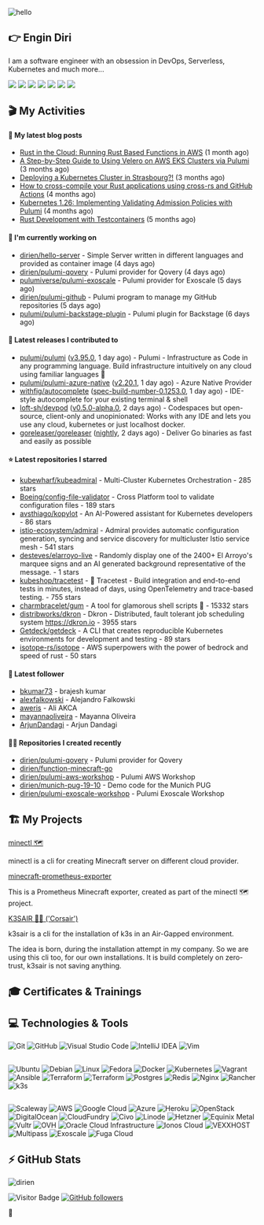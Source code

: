 ![hello](https://media.giphy.com/media/3ornk57KwDXf81rjWM/giphy.gif)

## 👉 Engin Diri

I am a software engineer with an obsession in DevOps, Serverless, Kubernetes and much more...

[![](https://img.shields.io/badge/-@__ediri-000000?style=for-the-badge&logo=X&logoColor=ffffff)](https://x.com/_ediri)
[![](https://img.shields.io/badge/engin--diri-0A66C2?style=for-the-badge&logo=linkedin&logoColor=#0A66C2)](https://www.linkedin.com/in/engin-diri/)
[![](https://img.shields.io/badge/@_ediri@cloud--native.social-6364FF?style=for-the-badge&logo=mastodon&logoColor=white)](https://cloud-native.social/@_ediri)
[![](https://img.shields.io/badge/-@dirien-%23181717?style=for-the-badge&logo=github)](https://github.com/dirien)
[![](https://img.shields.io/badge/-blog.ediri.io-2962FF?style=for-the-badge&logo=hashnode&logoColor=white)](https://blog.ediri.io/)
[![](https://img.shields.io/badge/dirien-003366?style=for-the-badge&logo=linuxfoundation&logoColor=white)](https://openprofile.dev/profile/dirien)
[![](https://img.shields.io/badge/-@__ediri-E4405F?style=for-the-badge&logo=instagram&logoColor=white)](https://www.instagram.com/_ediri/)

## 🎬 My Activities

#### 📖 My latest blog posts
- [Rust in the Cloud: Running Rust Based Functions in AWS](https://blog.ediri.io/rust-in-the-cloud-running-rust-based-functions-in-aws) (1 month ago)
- [A Step-by-Step Guide to Using Velero on AWS EKS Clusters via Pulumi](https://blog.ediri.io/a-step-by-step-guide-to-using-velero-on-aws-eks-clusters-via-pulumi) (3 months ago)
- [Deploying a Kubernetes Cluster in Strasbourg?!](https://blog.ediri.io/deploying-a-kubernetes-cluster-in-strasbourg) (3 months ago)
- [How to cross-compile your Rust applications using cross-rs and GitHub Actions](https://blog.ediri.io/how-to-cross-compile-your-rust-applications-using-cross-rs-and-github-actions) (4 months ago)
- [Kubernetes 1.26: Implementing Validating Admission Policies with Pulumi](https://blog.ediri.io/kubernetes-126-implementing-validating-admission-policies-with-pulumi) (4 months ago)
- [Rust Development with Testcontainers](https://blog.ediri.io/rust-development-with-testcontainers) (5 months ago)

#### 👷 I'm currently working on

- [dirien/hello-server](https://github.com/dirien/hello-server) - Simple Server written in different languages and provided as container image (4 days ago)
- [dirien/pulumi-qovery](https://github.com/dirien/pulumi-qovery) - Pulumi provider for Qovery (4 days ago)
- [pulumiverse/pulumi-exoscale](https://github.com/pulumiverse/pulumi-exoscale) - Pulumi provider for Exoscale (5 days ago)
- [dirien/pulumi-github](https://github.com/dirien/pulumi-github) - Pulumi program to manage my GitHub repositories (5 days ago)
- [pulumi/pulumi-backstage-plugin](https://github.com/pulumi/pulumi-backstage-plugin) - Pulumi plugin for Backstage (6 days ago)

#### 🚀 Latest releases I contributed to

- [pulumi/pulumi](https://github.com/pulumi/pulumi) ([v3.95.0](https://github.com/pulumi/pulumi/releases/tag/v3.95.0), 1 day ago) - Pulumi - Infrastructure as Code in any programming language. Build infrastructure intuitively on any cloud using familiar languages 🚀
- [pulumi/pulumi-azure-native](https://github.com/pulumi/pulumi-azure-native) ([v2.20.1](https://github.com/pulumi/pulumi-azure-native/releases/tag/v2.20.1), 1 day ago) - Azure Native Provider
- [withfig/autocomplete](https://github.com/withfig/autocomplete) ([spec-build-number-0.1253.0](https://github.com/withfig/autocomplete/releases/tag/spec-build-number-0.1253.0), 1 day ago) - IDE-style autocomplete for your existing terminal &amp; shell
- [loft-sh/devpod](https://github.com/loft-sh/devpod) ([v0.5.0-alpha.0](https://github.com/loft-sh/devpod/releases/tag/v0.5.0-alpha.0), 2 days ago) - Codespaces but open-source, client-only and unopinionated: Works with any IDE and lets you use any cloud, kubernetes or just localhost docker.
- [goreleaser/goreleaser](https://github.com/goreleaser/goreleaser) ([nightly](https://github.com/goreleaser/goreleaser/releases/tag/nightly), 2 days ago) - Deliver Go binaries as fast and easily as possible

#### ⭐ Latest repositories I starred

- [kubewharf/kubeadmiral](https://github.com/kubewharf/kubeadmiral) - Multi-Cluster Kubernetes Orchestration - 285 stars
- [Boeing/config-file-validator](https://github.com/Boeing/config-file-validator) - Cross Platform tool to validate configuration files - 189 stars
- [avsthiago/kopylot](https://github.com/avsthiago/kopylot) - An AI-Powered assistant for Kubernetes developers - 86 stars
- [istio-ecosystem/admiral](https://github.com/istio-ecosystem/admiral) - Admiral provides automatic configuration generation, syncing and service discovery for multicluster Istio service mesh - 541 stars
- [desteves/elarroyo-live](https://github.com/desteves/elarroyo-live) - Randomly display one of the 2400&#43; El Arroyo&#39;s marquee signs and an AI generated background representative of the message. - 1 stars
- [kubeshop/tracetest](https://github.com/kubeshop/tracetest) - 🔭 Tracetest - Build integration and end-to-end tests in minutes, instead of days, using OpenTelemetry and trace-based testing. - 755 stars
- [charmbracelet/gum](https://github.com/charmbracelet/gum) - A tool for glamorous shell scripts 🎀 - 15332 stars
- [distribworks/dkron](https://github.com/distribworks/dkron) - Dkron - Distributed, fault tolerant job scheduling system https://dkron.io - 3955 stars
- [Getdeck/getdeck](https://github.com/Getdeck/getdeck) - A CLI that creates reproducible Kubernetes environments for development and testing - 89 stars
- [isotope-rs/isotope](https://github.com/isotope-rs/isotope) - AWS superpowers with the power of bedrock and speed of rust - 50 stars

#### 👥 Latest follower

- [bkumar73](https://github.com/bkumar73) - brajesh kumar
- [alexfalkowski](https://github.com/alexfalkowski) - Alejandro Falkowski
- [aweris](https://github.com/aweris) - Ali AKCA
- [mayannaoliveira](https://github.com/mayannaoliveira) - Mayanna Oliveira
- [ArjunDandagi](https://github.com/ArjunDandagi) - Arjun Dandagi

#### 👨‍💻 Repositories I created recently

- [dirien/pulumi-qovery](https://github.com/dirien/pulumi-qovery) - Pulumi provider for Qovery
- [dirien/function-minecraft-go](https://github.com/dirien/function-minecraft-go)
- [dirien/pulumi-aws-workshop](https://github.com/dirien/pulumi-aws-workshop) - Pulumi AWS Workshop
- [dirien/munich-pug-19-10](https://github.com/dirien/munich-pug-19-10) - Demo code for the Munich PUG
- [dirien/pulumi-exoscale-workshop](https://github.com/dirien/pulumi-exoscale-workshop) - Pulumi Exoscale Workshop


## 🏗️ My Projects
[minectl 🗺](https://github.com/dirien/minectl)

minectl is a cli for creating Minecraft server on different cloud provider.

[minecraft-prometheus-exporter](https://github.com/dirien/minecraft-prometheus-exporter)

This is a Prometheus Minecraft exporter, created as part of the minectl 🗺 project.

[K3SAIR 🏴‍☠️️ ('Corsair')](https://github.com/dirien/k3sair-cli)

k3sair is a cli for the installation of k3s in an Air-Gapped environment.

The idea is born, during the installation attempt in my company. So we are using this cli too, for our own
installations. It is build completely on zero-trust, k3sair is not saving anything.

## 🎓 Certificates & Trainings

<!--START_SECTION:badges-->
<!--END_SECTION:badges-->

## 💻 Technologies & Tools

![Git](https://img.shields.io/badge/git-%23F05033.svg?style=for-the-badge&logo=git&logoColor=white)
![GitHub](https://img.shields.io/badge/github-%23121011.svg?style=for-the-badge&logo=github&logoColor=white)
![Visual Studio Code](https://img.shields.io/badge/VisualStudioCode-0078d7.svg?style=for-the-badge&logo=visual-studio-code&logoColor=white)
![IntelliJ IDEA](https://img.shields.io/badge/IntelliJIDEA-000000.svg?style=for-the-badge&logo=intellij-idea&logoColor=white)
![Vim](https://img.shields.io/badge/VIM-%2311AB00.svg?style=for-the-badge&logo=vim&logoColor=white)

##

![Ubuntu](https://img.shields.io/badge/Ubuntu-E95420?style=for-the-badge&logo=ubuntu&logoColor=white)
![Debian](https://img.shields.io/badge/Debian-D70A53?style=for-the-badge&logo=debian&logoColor=white)
![Linux](https://img.shields.io/badge/Linux-FCC624?style=for-the-badge&logo=linux&logoColor=black)
![Fedora](https://img.shields.io/badge/Fedora-294172?style=for-the-badge&logo=fedora&logoColor=white)
![Docker](https://img.shields.io/badge/docker-0db7ed.svg?style=for-the-badge&logo=docker&logoColor=white)
![Kubernetes](https://img.shields.io/badge/kubernetes-326ce5.svg?style=for-the-badge&logo=kubernetes&logoColor=white)
![Vagrant](https://img.shields.io/badge/vagrant-1563FF.svg?style=for-the-badge&logo=vagrant&logoColor=white)
![Ansible](https://img.shields.io/badge/ansible-1A1918.svg?style=for-the-badge&logo=ansible&logoColor=white)
![Terraform](https://img.shields.io/badge/terraform-5835CC.svg?style=for-the-badge&logo=terraform&logoColor=white)
![Terraform](https://img.shields.io/badge/pulumi-8A3391.svg?style=for-the-badge&logo=pulumi&logoColor=white)
![Postgres](https://img.shields.io/badge/postgres-316192.svg?style=for-the-badge&logo=postgresql&logoColor=white)
![Redis](https://img.shields.io/badge/redis-DD0031.svg?style=for-the-badge&logo=redis&logoColor=white)
![Nginx](https://img.shields.io/badge/nginx-009639.svg?style=for-the-badge&logo=nginx&logoColor=white)
![Rancher](https://img.shields.io/badge/rancher-0075A8.svg?style=for-the-badge&logo=rancher&logoColor=white)
![k3s](https://img.shields.io/badge/k3s-FFC61C.svg?style=for-the-badge&logo=&logoColor=white)

##

![Scaleway](https://img.shields.io/badge/SCALEWAY-4f0599.svg?style=for-the-badge&logo=scaleway&logoColor=white)
![AWS](https://img.shields.io/badge/AWS-FF9900.svg?style=for-the-badge&logo=amazon-aws&logoColor=white)
![Google Cloud](https://img.shields.io/badge/GoogleCloud-4285F4.svg?style=for-the-badge&logo=google-cloud&logoColor=white)
![Azure](https://img.shields.io/badge/azure-0078D4.svg?style=for-the-badge&logo=microsoft-azure&logoColor=white)
![Heroku](https://img.shields.io/badge/heroku-430098.svg?style=for-the-badge&logo=heroku&logoColor=white)
![OpenStack](https://img.shields.io/badge/Openstack-f01742.svg?style=for-the-badge&logo=openstack&logoColor=white)
![DigitalOcean](https://img.shields.io/badge/DigitalOcean-0080FF.svg?style=for-the-badge&logo=DigitalOcean&logoColor=white)
![CloudFundry](https://img.shields.io/badge/CloudFoundry-0C9ED5.svg?style=for-the-badge&logo=cloudfoundry&logoColor=white)
![Civo](https://img.shields.io/badge/civo-239DFF.svg?style=for-the-badge&logo=civo&logoColor=white)
![Linode](https://img.shields.io/badge/linode-00A95C?style=for-the-badge&logo=linode&logoColor=white)
![Hetzner](https://img.shields.io/badge/hetzner-d50c2d?style=for-the-badge&logo=hetzner&logoColor=white)
![Equinix Metal](https://img.shields.io/badge/equinix--metal-d10810?style=for-the-badge&logo=equinixmetal&logoColor=white)
![Vultr](https://img.shields.io/badge/vultr-007BFC?style=for-the-badge&logo=vultr&logoColor=white)
![OVH](https://img.shields.io/badge/ovh-123F6D?style=for-the-badge&logo=ovh&logoColor=white)
![Oracle Cloud Infrastructure](https://img.shields.io/badge/Oracle_Cloud_Infrastructure-F80000?style=for-the-badge&logo=oracle&logoColor=white)
![Ionos Cloud](https://img.shields.io/badge/ionos--cloud-003D8F?style=for-the-badge&logo=ionos&logoColor=white)
![VEXXHOST](https://img.shields.io/badge/VEXXHOST-2A1659?style=for-the-badge&logo=vexxhost&logoColor=white)
![Multipass](https://img.shields.io/badge/Multipass-E95420?style=for-the-badge&logo=ubuntu&logoColor=white)
![Exoscale](https://img.shields.io/badge/Exoscale-DA291C?style=for-the-badge&logo=exoscale&logoColor=white)
![Fuga Cloud](https://img.shields.io/badge/fuga_cloud-242F4B?style=for-the-badge&logo=fugacloud&logoColor=white)

## ⚡ GitHub Stats

![dirien](https://github-readme-stats.vercel.app/api?username=dirien&show_icons=true&count_private=true&theme=dracula)

![Visitor Badge](https://visitor-badge.laobi.icu/badge?page_id=dirien)
[![GitHub followers](https://img.shields.io/github/followers/dirien.svg?style=social&label=Follow&maxAge=2592000)](https://github.com/dirien?tab=followers)

🧿
